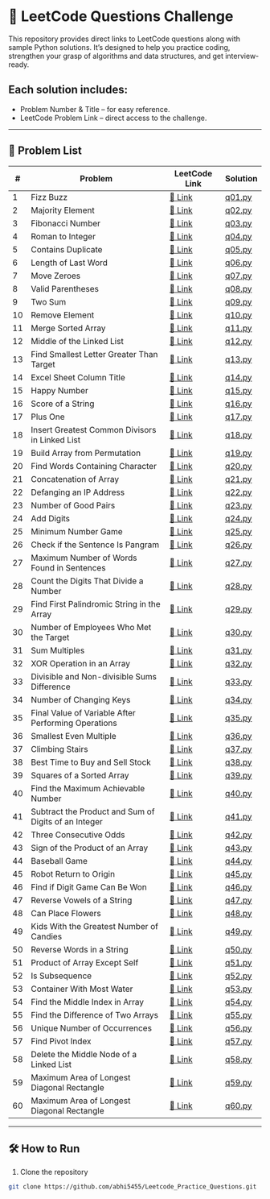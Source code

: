 # 🚀 LeetCode Questions Challenge

This repository provides direct links to LeetCode questions along with sample Python solutions. 
It’s designed to help you practice coding, strengthen your grasp of algorithms and data structures, and get interview-ready.

## Each solution includes:

- Problem Number & Title – for easy reference.
- LeetCode Problem Link – direct access to the challenge.
---

## 📜 Problem List

| #  | Problem | LeetCode Link                                            | Solution           |
|----|--|----------------------------------------------------------|--------------------|
| 1  | Fizz Buzz | [🔗 Link](https://leetcode.com/problems/fizz-buzz/)      | [q01.py](./q01.py) |
| 2  | Majority Element | [🔗 Link](https://leetcode.com/problems/majority-element/) | [q02.py](./q02.py) |
| 3  | Fibonacci Number | [🔗 Link](https://leetcode.com/problems/fibonacci-number/) | [q03.py](./q03.py) |
| 4  | Roman to Integer | [🔗 Link](https://leetcode.com/problems/roman-to-integer/) | [q04.py](./q04.py) |
| 5  | Contains Duplicate | [🔗 Link](https://leetcode.com/problems/contains-duplicate/) | [q05.py](./q05.py) |
| 6  | Length of Last Word | [🔗 Link](https://leetcode.com/problems/length-of-last-word/) | [q06.py](./q06.py) |
| 7  | Move Zeroes | [🔗 Link](https://leetcode.com/problems/move-zeroes/)    | [q07.py](./q07.py) |
| 8  | Valid Parentheses | [🔗 Link](https://leetcode.com/problems/valid-parentheses/) | [q08.py](./q08.py) |
| 9  | Two Sum | [🔗 Link](https://leetcode.com/problems/two-sum/)        | [q09.py](./q09.py) |
| 10 | Remove Element | [🔗 Link](https://leetcode.com/problems/remove-element/) | [q10.py](./q10.py) |
| 11 | Merge Sorted Array | [🔗 Link](https://leetcode.com/problems/merge-sorted-array/) | [q11.py](./q11.py) |
| 12 | Middle of the Linked List | [🔗 Link](https://leetcode.com/problems/middle-of-the-linked-list/) | [q12.py](./q12.py) |
| 13 | Find Smallest Letter Greater Than Target | [🔗 Link](https://leetcode.com/problems/find-smallest-letter-greater-than-target/) | [q13.py](./q13.py) |
| 14 | Excel Sheet Column Title | [🔗 Link](https://leetcode.com/problems/excel-sheet-column-title/) | [q14.py](./q14.py) |
| 15 | Happy Number | [🔗 Link](https://leetcode.com/problems/happy-number/)   | [q15.py](./q15.py) |
| 16 | Score of a String | [🔗 Link](https://leetcode.com/problems/score-of-a-string/) | [q16.py](./q16.py) |
| 17 | Plus One | [🔗 Link](https://leetcode.com/problems/plus-one/)       | [q17.py](./q17.py) |
| 18 | Insert Greatest Common Divisors in Linked List | [🔗 Link](https://leetcode.com/problems/insert-greatest-common-divisors-in-linked-list/) | [q18.py](./q18.py) |
| 19 | Build Array from Permutation | [🔗 Link](https://leetcode.com/problems/build-array-from-permutation/) | [q19.py](./q19.py) |
| 20 | Find Words Containing Character | [🔗 Link](https://leetcode.com/problems/find-words-containing-character/) | [q20.py](./q20.py) |
| 21 | Concatenation of Array | [🔗 Link](https://leetcode.com/problems/concatenation-of-array/) | [q21.py](./q21.py) |
| 22 | Defanging an IP Address | [🔗 Link](https://leetcode.com/problems/defanging-an-ip-address/) | [q22.py](./q22.py) |
| 23 | Number of Good Pairs | [🔗 Link](https://leetcode.com/problems/number-of-good-pairs/) | [q23.py](./q23.py) |
| 24 | Add Digits | [🔗 Link](https://leetcode.com/problems/add-digits/)     | [q24.py](./q24.py) |
| 25 | Minimum Number Game | [🔗 Link](https://leetcode.com/problems/minimum-number-game/) | [q25.py](./q25.py) |
| 26 | Check if the Sentence Is Pangram | [🔗 Link](https://leetcode.com/problems/check-if-the-sentence-is-pangram/) | [q26.py](./q26.py) |
| 27 | Maximum Number of Words Found in Sentences | [🔗 Link](https://leetcode.com/problems/maximum-number-of-words-found-in-sentences/) | [q27.py](./q27.py) |
| 28 | Count the Digits That Divide a Number | [🔗 Link](https://leetcode.com/problems/count-the-digits-that-divide-a-number/) | [q28.py](./q28.py) |
| 29 | Find First Palindromic String in the Array | [🔗 Link](https://leetcode.com/problems/find-first-palindromic-string-in-the-array/) | [q29.py](./q29.py) |
| 30 | Number of Employees Who Met the Target | [🔗 Link](https://leetcode.com/problems/number-of-employees-who-met-the-target/) | [q30.py](./q30.py) |
| 31 | Sum Multiples | [🔗 Link](https://leetcode.com/problems/sum-multiples/)  | [q31.py](./q31.py) |
| 32 | XOR Operation in an Array | [🔗 Link](https://leetcode.com/problems/xor-operation-in-an-array/) | [q32.py](./q32.py) |
| 33 | Divisible and Non-divisible Sums Difference | [🔗 Link](https://leetcode.com/problems/divisible-and-non-divisible-sums-difference/) | [q33.py](./q33.py) |
| 34 | Number of Changing Keys | [🔗 Link](https://leetcode.com/problems/number-of-changing-keys/) | [q34.py](./q34.py) |
| 35 | Final Value of Variable After Performing Operations | [🔗 Link](https://leetcode.com/final-value-of-variable-after-performing-operations/) | [q35.py](./q35.py) |
| 36 | Smallest Even Multiple | [🔗 Link](https://leetcode.com/problems/smallest-even-multiple/) | [q36.py](./q36.py) |
| 37 | Climbing Stairs | [🔗 Link](https://leetcode.com/problems/climbing-stairs/) | [q37.py](./q37.py) |
| 38 | Best Time to Buy and Sell Stock | [🔗 Link](https://leetcode.com/problems/best-time-to-buy-and-sell-stock/) | [q38.py](./q38.py) |
| 39 | Squares of a Sorted Array | [🔗 Link](https://leetcode.com/problems/squares-of-a-sorted-array/) | [q39.py](./q39.py) |
| 40 | Find the Maximum Achievable Number | [🔗 Link](https://leetcode.com/problems/find-the-maximum-achievable-number/) | [q40.py](./q40.py) |
| 41 | Subtract the Product and Sum of Digits of an Integer | [🔗 Link](https://leetcode.com/problems/subtract-the-product-and-sum-of-digits-of-an-integer/) | [q41.py](./q41.py) |
| 42 | Three Consecutive Odds | [🔗 Link](https://leetcode.com/problems/three-consecutive-odds/) | [q42.py](./q42.py) |
| 43 | Sign of the Product of an Array | [🔗 Link](https://leetcode.com/problems/sign-of-the-product-of-an-array/) | [q43.py](./q43.py) |
| 44 | Baseball Game | [🔗 Link](https://leetcode.com/problems/baseball-game/) | [q44.py](./q44.py) |
| 45 | Robot Return to Origin | [🔗 Link](https://leetcode.com/problems/robot-return-to-origin/) | [q45.py](./q45.py) |
| 46 | Find if Digit Game Can Be Won | [🔗 Link](https://leetcode.com/problems/find-if-digit-game-can-be-won/) | [q46.py](./q46.py) |
| 47 | Reverse Vowels of a String | [🔗 Link](https://leetcode.com/problems/reverse-vowels-of-a-string/) | [q47.py](./q47.py) |
| 48 | Can Place Flowers | [🔗 Link](https://leetcode.com/problems/can-place-flowers/) | [q48.py](./q48.py) |
| 49 | Kids With the Greatest Number of Candies | [🔗 Link](http://leetcode.com/problems/kids-with-the-greatest-number-of-candies/) | [q49.py](./q49.py) |
| 50 | Reverse Words in a String | [🔗 Link](https://leetcode.com/problems/reverse-words-in-a-string/) | [q50.py](./q50.py) |
| 51 | Product of Array Except Self | [🔗 Link](https://leetcode.com/problems/product-of-array-except-self/) | [q51.py](./q51.py) |
| 52 | Is Subsequence | [🔗 Link](https://leetcode.com/problems/is-subsequence/) | [q52.py](./q52.py) |
| 53 | Container With Most Water | [🔗 Link](https://leetcode.com/problems/container-with-most-water/) | [q53.py](./q53.py) |
| 54 | Find the Middle Index in Array | [🔗 Link](https://leetcode.com/problems/find-the-middle-index-in-array/) | [q54.py](./q54.py) |
| 55 | Find the Difference of Two Arrays | [🔗 Link](https://leetcode.com/problems/find-the-difference-of-two-arrays/) | [q55.py](./q55.py) |
| 56 | Unique Number of Occurrences | [🔗 Link](https://leetcode.com/problems/unique-number-of-occurrences/) | [q56.py](./q56.py) |
| 57 | Find Pivot Index | [🔗 Link](https://leetcode.com/problems/find-pivot-index/) | [q57.py](./q57.py) |
| 58 | Delete the Middle Node of a Linked List | [🔗 Link](https://leetcode.com/problems/delete-the-middle-node-of-a-linked-list/) | [q58.py](./q58.py) |
| 59 | Maximum Area of Longest Diagonal Rectangle | [🔗 Link](https://leetcode.com/problems/maximum-area-of-longest-diagonal-rectangle/) | [q59.py](./q59.py) |
| 60 | Maximum Area of Longest Diagonal Rectangle | [🔗 Link](https://leetcode.com/problems/find-closest-person/) | [q60.py](./q60.py) |


---

## 🛠 How to Run
1. Clone the repository
```bash
git clone https://github.com/abhi5455/Leetcode_Practice_Questions.git
